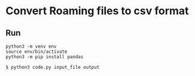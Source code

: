 # Convert Roaming files to csv format


## 
## Run
```
python3 -m venv env
source env/bin/activate
python3 -m pip install pandas
```
```
$ python3 code.py input_file output
```